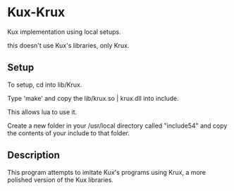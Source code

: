 # Kux-Krux

Kux implementation using local setups.

this doesn't use Kux's libraries, only Krux.

## Setup

To setup, cd into lib/Krux.

Type 'make' and copy the lib/krux.so | krux.dll into include.

This allows lua to use it.

Create a new folder in your /usr/local directory called "include54" and copy the contents of your include to that folder.


## Description

This program attempts to imitate Kux's programs using Krux, a more polished version of the Kux libraries.